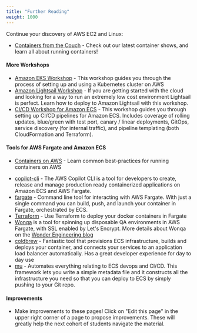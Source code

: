 ```yaml
---
title: "Further Reading"
weight: 1000
---
```


Continue your discovery of AWS EC2 and Linux:

* [Containers from the Couch](https://containersfromthecouch.com) - Check out our latest container shows, and learn all about running containers!

#### More Workshops

* [Amazon EKS Workshop](https://eksworkshop.com) - This workshop guides you through the process of setting up and using a Kubernetes cluster on AWS
* [Amazon Lightsail Workshop](https://lightsailworkshop.com) - If you are getting started with the cloud and looking for a way to run an extremely low cost environment Lightsail is perfect. Learn how to deploy to Amazon Lightsail with this workshop.
* [CI/CD Workshop for Amazon ECS](https://cicd-for-ecs.workshop.aws) - This workshop guides you through setting up CI/CD pipelines for Amazon ECS. Includes coverage of rolling updates, blue/green with test port, canary / linear deployments, GitOps, service discovery (for internal traffic), and pipeline templating (both CloudFormation and Terraform).

#### Tools for AWS Fargate and Amazon ECS

* [Containers on AWS](https://containersonaws.com/) - Learn common best-practices for running containers on AWS
- [copilot-cli](https://github.com/aws/copilot-cli) - The AWS Copilot CLI is a tool for developers to create, release and manage production ready containerized applications on Amazon ECS and AWS Fargate.
- [fargate](http://somanymachines.com/fargate/) - Command line tool for interacting with AWS Fargate. With just a single command you can build, push, and launch your container in Fargate, orchestrated by ECS.
- [Terraform](https://thecode.pub/easy-deploy-your-docker-applications-to-aws-using-ecs-and-fargate-a988a1cc842f) - Use Terraform to deploy your docker containers in Fargate
- [Wonqa](https://www.npmjs.com/package/wonqa) is a tool for spinning up disposable QA environments in AWS Fargate, with SSL enabled by Let's Encrypt. More details about Wonqa on the [Wonder Engineering blog](https://medium.com/wonder-engineering/on-demand-qa-environments-with-aws-fargate-c23b41f15a0c)
- [coldbrew](https://github.com/coldbrewcloud/coldbrew-cli) - Fantastic tool that provisions ECS infrastructure, builds and deploys your container, and connects your services to an application load balancer automatically. Has a great developer experience for day to day use
- [mu](https://github.com/stelligent/mu) - Automates everything relating to ECS devops and CI/CD. This framework lets you write a simple metadata file and it constructs all the infrastructure you need so that you can deploy to ECS by simply pushing to your Git repo.

#### Improvements

  - Make improvements to these pages! Click on "Edit this page" in the upper right corner of a page to 
    propose improvements. These will greatly help the next cohort of students navigate the material.


